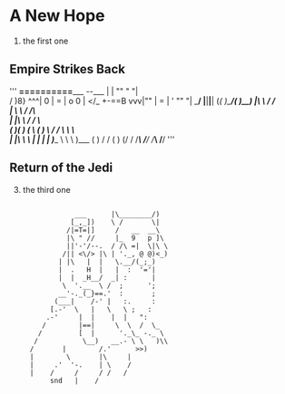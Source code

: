 # A New Hope
1. the first one
## Empire Strikes Back


'''
                   ____==========_______
        _--____   |    | ""  " "|       \
       /  )8}  ^^^| 0  |  =     |  o  0  |
     </_ +-==B vvv|""  |  =     | '  "" "|
        \_____/   |____|________|________|
                 (_(  )\________/___(  )__)
                   |\  \            /  /\
                   | \  \          /  /\ \
                   | |\  \        /  /  \ \
                   (  )(  )       (  \   (  )
                    \  / /        \  \   \  \
                     \|  |\        \  \  |  |
                      |  | )____    \  \ \  )___
                      (  )  /  /    (  )  (/  /
                     /___\ /__/     /___\ /__/
'''

## Return of the Jedi
3. the third one
```

                ___      |\________/)
               [_,_])    \ /       \|
              /|=T=|]     /   __  __\
              |\ " //     |_  9   p ]\
              ||'-'/--.  / /\ =|  \|\ \
             /|| <\/> |\ | '._, @ @)<_)
            | |\   |  |   \.__/(_;_)
            |  .   H  |   |  :  '='|
            |  |  _H__/  _| :      |
             \  '.__  \ /  ;      ';
            __'-._(_}==.'  :       ;
           (___|    /-' |   :.     :
          [.-'  \   |   \   \ ;   :
         .-'     |  |    |  |   ":
        /        |==|     \  \  /  \_
       /         [  |      '._\_ -._ \
      /           \__)   __.- \ \   )\\
     /       |        /.'      >>)
     |        \       |\     |
     |     .'  '-.    | \    /
     |    /     /     / /   /
          snd   |    /
```
